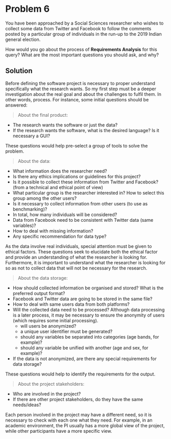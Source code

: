 # Problem 6

You have been approached by a Social Sciences researcher who wishes to collect some data from Twitter and Facebook to follow the comments posted by a particular group of individuals in the run-up to the 2019 Indian general election.

How would you go about the process of **Requirements Analysis** for this query? What are the most important questions you should ask, and why?

## Solution

Before defining the software project is necessary to proper understand specifically what the research wants. So my first step must be a deeper investigation about the real goal and about the challenges to fulfil them. In other words,  process. For instance, some initial questions should be answered:

> About the final product:

- The research wants the software or just the data?
- If the research wants the software, what is the desired language? Is it necessary a GUI?

These questions would help pre-select a group of tools to solve the problem.

> About the data:

- What information does the researcher need?
- Is there any ethics implications or guidelines for this project?
- Is it possible to collect these information from Twitter and Facebook? (from a technical and ethical point of view)
- What particular group is the researcher interested in? How to select this group among the other users?
- Is it necessary to collect information from other users (to use as benchmarking)?
- In total, how many individuals will be considered?
- Data from Facebook need to be consistent with Twitter data (same variables)?
- How to deal with missing information?
- Any specific recommendation for data type?

As the data involve real individuals, special attention must be given to ethical factors. These questions seek to elucidate both the ethical factor and provide an understanding of what the researcher is looking for. Furthermore, it is important to understand what the researcher is looking for so as not to collect data that will not be necessary for the research.

> About the data storage:

- How should collected information be organised and stored? What is the preferred output format?
- Facebook and Twitter data are going to be stored in the same file?
- How to deal with same users data from both platforms?
- Will the collected data need to be processed? Although data processing is a later process, it may be necessary to ensure the anonymity of users (which requires some initial processing).
  - will users be anonymized?
  - a unique user identifier must be generated?
  - should any variables be separated into categories (age bands, for example)?
  - should any variable be unified with another (age and sex, for example)?
- If the data is not anonymized, are there any special requirements for data storage?

These questions would help to identify the requirements for the output.

> About the project stakeholders:

- Who are involved in the project?
- If there are other project stakeholders, do they have the same needs/ideas?

Each person involved in the project may have a different need, so it is necessary to check with each one what they need. For example, in an academic environment, the PI usually has a more global view of the project, while other participants have a more specific view.